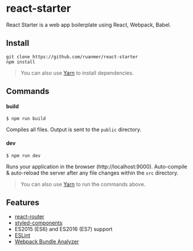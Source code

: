# react-starter

React Starter is a web app boilerplate using React, Webpack, Babel.

## Install

```
git clone https://github.com/ruanmer/react-starter
npm install
```

> You can also use [Yarn](https://yarnpkg.com/) to install dependencies.

## Commands

#### build

```
$ npm run build
```

Compiles all files. Output is sent to the `public` directory.

#### dev

```
$ npm run dev
```

Runs your application in the browser (http://localhost:9000). Auto-compile & auto-reload the server after any file changes within the `src` directory.

> You can also use [Yarn](https://yarnpkg.com/) to run the commands above.

## Features

* [react-router](https://github.com/ReactTraining/react-router)
* [styled-components](https://github.com/styled-components/styled-components)
* ES2015 (ES6) and ES2016 (ES7) support
* [ESLint](http://eslint.org/)
* [Webpack Bundle Analyzer](https://github.com/th0r/webpack-bundle-analyzer)

